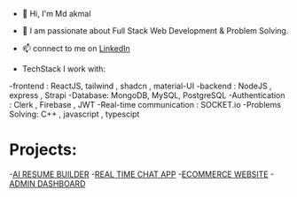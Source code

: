 
- 👋 Hi, I'm Md akmal
- 🌱 I am passionate about Full Stack Web Development & Problem Solving.
- 📫 connect to me on  [LinkedIn](https://www.linkedin.com/in/mdakmal)

- TechStack I work with:

-frontend :  ReactJS, tailwind , shadcn , material-UI
-backend : NodeJS ,  express , Strapi
-Database:  MongoDB, MySQL, PostgreSQL
-Authentication  :  Clerk , Firebase , JWT 
-Real-time communication :  SOCKET.io
-Problems Solving:  C++ , javascript , typescipt

# Projects:
-[AI RESUME BUILDER](https://ai-resume-builder-frontend-kappa.vercel.app/)
-[REAL TIME CHAT APP](https://mern-chat-app-frontend-one.vercel.app/)
-[ECOMMERCE WEBSITE](https://ecommerce-frontend-mern-six.vercel.app/)
-[ADMIN DASHBOARD](https://react-admin-dashboard-five-zeta.vercel.app/)

